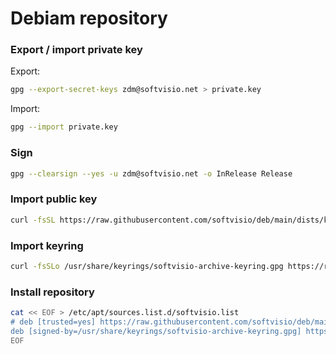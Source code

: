 # Debiam repository

### Export / import private key

Export:

```sh
gpg --export-secret-keys zdm@softvisio.net > private.key
```

Import:

```sh
gpg --import private.key
```

### Sign

```sh
gpg --clearsign --yes -u zdm@softvisio.net -o InRelease Release
```

### Import public key

```sh
curl -fsSL https://raw.githubusercontent.com/softvisio/deb/main/dists/key.gpg | gpg --dearmor -o /usr/share/keyrings/softvisio-archive-keyring.gpg
```

### Import keyring

```sh
curl -fsSLo /usr/share/keyrings/softvisio-archive-keyring.gpg https://raw.githubusercontent.com/softvisio/deb/main/dists/keyring.gpg
```

### Install repository

```sh
cat << EOF > /etc/apt/sources.list.d/softvisio.list
# deb [trusted=yes] https://raw.githubusercontent.com/softvisio/deb/main/ $(. /etc/os-release && echo $VERSION_ID) main
deb [signed-by=/usr/share/keyrings/softvisio-archive-keyring.gpg] https://raw.githubusercontent.com/softvisio/deb/main/ $(. /etc/os-release && echo $VERSION_ID) main
EOF
```
